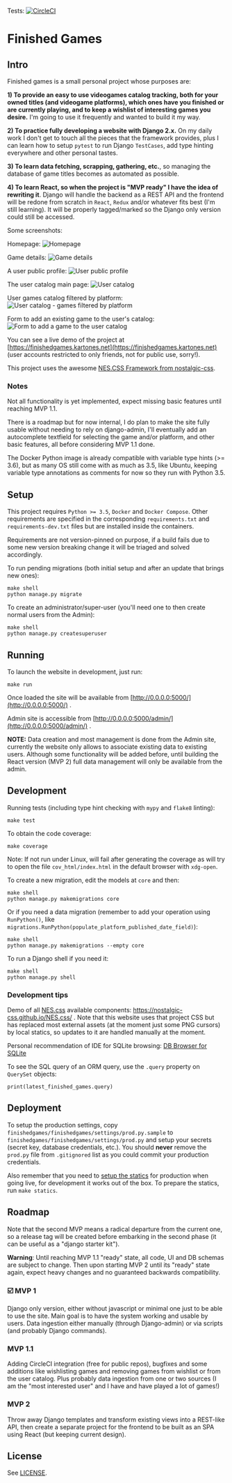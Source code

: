 Tests: [![CircleCI](https://circleci.com/gh/Kartones/finished-games/tree/master.svg?style=svg)](https://circleci.com/gh/Kartones/finished-games/tree/master)

# Finished Games

## Intro

Finished games is a small personal project whose purposes are:

**1) To provide an easy to use videogames catalog tracking, both for your owned titles (and videogame platforms), which ones have you finished or are currently playing, and to keep a wishlist of interesting games you desire.** I'm going to use it frequently and wanted to build it my way.

**2) To practice fully developing a website with Django 2.x.** On my daily work I don't get to touch all the pieces that the framework provides, plus I can learn how to setup `pytest` to run Django `TestCases`, add type hinting everywhere and other personal tastes.

**3) To learn data fetching, scrapping, gathering, etc.**, so managing the database of game titles becomes as automated as possible.

**4) To learn React, so when the project is "MVP ready" I have the idea of rewriting it**. Django will handle the backend as a REST API and the frontend will be redone from scratch in `React`, `Redux` and/or whatever fits best (I'm still learning). It will be properly tagged/marked so the Django only version could still be accessed.


Some screenshots:

Homepage:
![Homepage](finishedgames/doc/mvp_1_screenshot_1.png)

Game details:
![Game details](finishedgames/doc/mvp_1_screenshot_2.png)

A user public profile:
![User public profile](finishedgames/doc/mvp_1_screenshot_5.png)

The user catalog main page:
![User catalog](finishedgames/doc/mvp_1_screenshot_3.png)

User games catalog filtered by platform:
![User catalog - games filtered by platform](finishedgames/doc/mvp_1_screenshot_4.png)

Form to add an existing game to the user's catalog:
![Form to add a game to the user catalog](finishedgames/doc/mvp_1_screenshot_6.png)

You can see a live demo of the project at [https://finishedgames.kartones.net](https://finishedgames.kartones.net) (user accounts restricted to only friends, not for public use, sorry!).

This project uses the awesome [NES.CSS Framework from nostalgic-css](https://github.com/nostalgic-css/NES.css).

### Notes

Not all functionality is yet implemented, expect missing basic features until reaching MVP 1.1.

There is a roadmap but for now internal, I do plan to make the site fully usable without needing to rely on django-admin, I'll eventually add an autocomplete textfield for selecting the game and/or platform, and other basic features, all before considering MVP 1.1 done.

The Docker Python image is already compatible with variable type hints (>= 3.6), but as many OS still come with as much as 3.5, like Ubuntu, keeping variable type annotations as comments for now so they run with Python 3.5.

## Setup

This project requires `Python >= 3.5`, `Docker` and `Docker Compose`. Other requirements are specified in the corresponding `requirements.txt` and `requirements-dev.txt` files but are installed inside the containers.

Requirements are not version-pinned on purpose, if a build fails due to some new version breaking change it will be triaged and solved accordingly.

To run pending migrations (both initial setup and after an update that brings new ones):
```
make shell
python manage.py migrate
```

To create an administrator/super-user (you'll need one to then create normal users from the Admin):
```
make shell
python manage.py createsuperuser
```

## Running

To launch the website in development, just run:
```
make run
```

Once loaded the site will be available from [http://0.0.0.0:5000/](http://0.0.0.0:5000/) .

Admin site is accessible from [http://0.0.0.0:5000/admin/](http://0.0.0.0:5000/admin/) .


**NOTE:** Data creation and most management is done from the Admin site, currently the website only allows to associate existing data to existing users. Although some functionality will be added before, until  building the React version (MVP 2) full data management will only be available from the admin.


## Development

Running tests (including type hint checking with `mypy` and `flake8` linting):
```
make test
```

To obtain the code coverage:
```
make coverage
```
Note: If not run under Linux, will fail after generating the coverage as will try to open the file `cov_html/index.html` in the default browser with `xdg-open`.


To create a new migration, edit the models at `core` and then:
```
make shell
python manage.py makemigrations core
```
Or if you need a data migration (remember to add your operation using `RunPython()`, like `migrations.RunPython(populate_platform_published_date_field)`):
```
make shell
python manage.py makemigrations --empty core
```

To run a Django shell if you need it:
```
make shell
python manage.py shell
```

### Development tips

Demo of all [NES.css](https://github.com/nostalgic-css/NES.css) available components: https://nostalgic-css.github.io/NES.css/ . Note that this website uses that project CSS but has replaced most external assets (at the moment just some PNG cursors) by local statics, so updates to it are handled manually at the moment.


Personal recommendation of IDE for SQLite browsing: [DB Browser for SQLite](https://sqlitebrowser.org/)


To see the SQL query of an ORM query, use the `.query` property on `QuerySet` objects:
```
print(latest_finished_games.query)
```

## Deployment


To setup the production settings, copy `finishedgames/finishedgames/settings/prod.py.sample` to `finishedgames/finishedgames/settings/prod.py` and setup your secrets (secret key, database credentials, etc.). You should **never** remove the `prod.py` file from `.gitignored` list as you could commit your production credentials.

Also remember that you need to [setup the statics](https://docs.djangoproject.com/en/2.1/howto/static-files/) for production when going live, for development it works out of the box. To prepare the statics, run `make statics`.


## Roadmap

Note that the second MVP means a radical departure from the current one, so a release tag will be created before embarking in the second phase (it can be useful as a "django starter kit").

**Warning**: Until reaching MVP 1.1 "ready" state, all code, UI and DB schemas are subject to change. Then upon starting MVP 2 until its "ready" state again, expect heavy changes and no guaranteed backwards compatibility.

### ☑️  MVP 1

Django only version, either without javascript or minimal one just to be able to use the site. Main goal is to have the system working and usable by users. Data ingestion either manually (through Django-admin) or via scripts (and probably Django commands).

### MVP 1.1

Adding CircleCI integration (free for public repos), bugfixes and some additions like wishlisting games and removing games from wishlist or from the user catalog. Plus probably data ingestion from one or two sources (I am the "most interested user" and I have and have played a lot of games!)

### MVP 2

Throw away Django templates and transform existing views into a REST-like API, then create a separate project for the frontend to be built as an SPA using React (but keeping current design).

## License

See [LICENSE](LICENSE).
